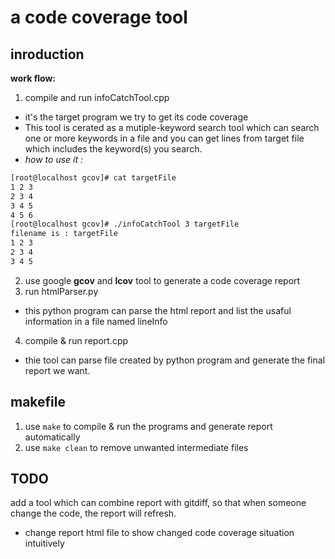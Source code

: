 # a code coverage tool

## inroduction
**work flow:**
1. compile and run infoCatchTool.cpp
* it's the target program we try to get its code coverage
* This tool is cerated as a mutiple-keyword search tool which can search one or more keywords in a file and you can get lines from target file which includes the keyword(s) you search.
* _how to use it :_
```bash
[root@localhost gcov]# cat targetFile
1 2 3
2 3 4
3 4 5
4 5 6
[root@localhost gcov]# ./infoCatchTool 3 targetFile
filename is : targetFile
1 2 3
2 3 4
3 4 5
```
2. use google __gcov__ and __lcov__ tool to generate a code coverage report
3. run htmlParser.py
* this python program can parse the html report and list the usaful information in a file named lineInfo
4. compile & run report.cpp
* thie tool can parse file created by python program and generate the final report we want.
## makefile
1. use ```make``` to compile & run the programs and generate report automatically
2. use ```make clean``` to remove unwanted intermediate files
## TODO
add a tool which can combine report with gitdiff, so that when someone change the code, the report will refresh.
- change report html file to show changed code coverage situation intuitively 
